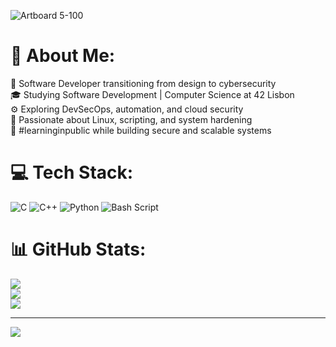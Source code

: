 ![Artboard 5-100](https://github.com/user-attachments/assets/805feab1-c3d5-40ab-b565-94ccb05d69f5)

# 💫 About Me:
🔐 Software Developer transitioning from design to cybersecurity<br/>
🎓 Studying Software Development | Computer Science at 42 Lisbon<br/>
⚙️ Exploring DevSecOps, automation, and cloud security<br/>
🐧 Passionate about Linux, scripting, and system hardening<br/>
📖 #learninginpublic while building secure and scalable systems<br/>

# 💻 Tech Stack:
![C](https://img.shields.io/badge/c-%2300599C.svg?style=for-the-badge&logo=c&logoColor=white) ![C++](https://img.shields.io/badge/c++-%2300599C.svg?style=for-the-badge&logo=c%2B%2B&logoColor=white) ![Python](https://img.shields.io/badge/python-3670A0?style=for-the-badge&logo=python&logoColor=ffdd54) ![Bash Script](https://img.shields.io/badge/bash_script-%23121011.svg?style=for-the-badge&logo=gnu-bash&logoColor=white)

# 📊 GitHub Stats:
![](https://github-readme-stats.vercel.app/api?username=LuirR91&theme=dark&hide_border=false&include_all_commits=false&count_private=false)<br/>
![](https://nirzak-streak-stats.vercel.app/?user=LuirR91&theme=dark&hide_border=false)<br/>
![](https://github-readme-stats.vercel.app/api/top-langs/?username=LuirR91&theme=dark&hide_border=false&include_all_commits=false&count_private=false&layout=compact)

---
[![](https://visitcount.itsvg.in/api?id=LuirR91&icon=0&color=0)](https://visitcount.itsvg.in)

<!-- Proudly created with GPRM ( https://gprm.itsvg.in ) -->
